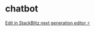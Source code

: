 # chatbot

[Edit in StackBlitz next generation editor ⚡️](https://stackblitz.com/~/github.com/Sravanyadala421/chatbot)